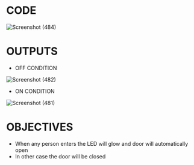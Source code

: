 # CODE
   ![Screenshot (484)](https://user-images.githubusercontent.com/102905328/164496831-63458474-4cb4-4e32-9672-fb47ad126058.png)


# OUTPUTS
   * OFF CONDITION
  
  
  ![Screenshot (482)](https://user-images.githubusercontent.com/102905328/164490062-2bd13c2d-e789-479f-babc-a4289e158cde.png)  

   * ON CONDITION
 
   ![Screenshot (481)](https://user-images.githubusercontent.com/102905328/164490252-14f7f02c-5bab-44a2-b637-830137dd47f1.png)


# OBJECTIVES
   * When any person enters the LED will glow and door will automatically open
   * In other case the door  will be closed
